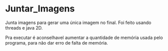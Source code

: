 # Juntar_Imagens

Junta imagens para gerar uma única imagem no final.
Foi feito usando threads e java 2D.

Pra executar é aconselhavel aumentar a quantidade de memória usada pelo programa, para não dar erro de falta de memória.
